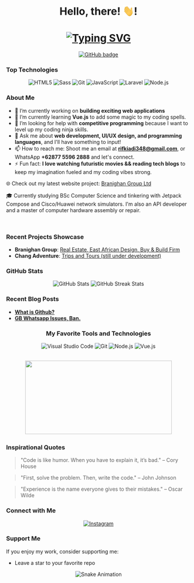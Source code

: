 <h1 align="center">Hello, there! <img src="https://raw.githubusercontent.com/ABSphreak/ABSphreak/master/gifs/Hi.gif" width="30px" height="32px" style="margin-bottom: -5px;"/>!</h1>

<h1 align="center">
  <a href="https://git.io/typing-svg">
    <img src="https://readme-typing-svg.herokuapp.com?font=Fira+Code&pause=1000&width=435&lines=I'm+Rifki+GG!...;A+Software+Developer+...;and+Web+Designer...;Enhance+your+coding+experience+!🖤&center=true&size=20" alt="Typing SVG" />
  </a>
</h1>

<p align="center">
  <a href="https://github.com/rifkigg?tab=followers">
    <img src="https://img.shields.io/github/followers/rifkigg?label=Followers&logo=GitHub&style=for-the-badge&hide_border=true" alt="GitHub badge"/>
  </a>
</p>

 ### Top Technologies
<div align="center" style="max-width: 500px; margin: 0 auto;">
  <p>
    <img src="https://img.shields.io/badge/html5-%23E34F26.svg?style=for-the-badge&logo=html5&logoColor=white" alt="HTML5"/>
    <img src="https://img.shields.io/badge/sass-%23CC6699.svg?style=for-the-badge&logo=sass&logoColor=white" alt="Sass"/>
     <img src="https://img.shields.io/badge/git-%23F05033.svg?style=for-the-badge&logo=git&logoColor=white" alt="Git"/>
    <img src="https://img.shields.io/badge/javascript-%23323330.svg?style=for-the-badge&logo=javascript&logoColor=%23F7DF1E" alt="JavaScript"/>
    <img src="https://img.shields.io/badge/Laravel-tomato?style=for-the-badge&logo=laravel&logoColor=white" alt="Laravel"/>
    <img src="https://img.shields.io/badge/node.js-%23339933.svg?style=for-the-badge&logo=node.js&logoColor=white" alt="Node.js"/>
  </p>
</div>

### About Me
- 🔭 I’m currently working on **building exciting web applications**
- 🌱 I’m currently learning **Vue.js** to add some magic to my coding spells.
- 🤔 I’m looking for help with **competitive programming** because I want to level up my coding ninja skills.
- 💬 Ask me about **web development, UI/UX design, and programming languages**, and I'll have something to input!
- 📫 How to reach me: Shoot me an email at **[rifkiadi348@gmail.com](mailto:rifkiadi348@gmail.com)**, or WhatsApp **+62877 5596 2888** and let's connect.
- ⚡ Fun fact: **I love watching futuristic movies && reading tech blogs** to keep my imagination fueled and my coding vibes strong.

🌐 Check out my latest website project: [Branighan Group Ltd](https://branighangroup.com)

🎓 Currently studying BSc Computer Science and tinkering with Jetpack Compose and Cisco/Huawei network simulators. I'm also an API developer and a master of computer hardware assembly or repair.

<div id="header" align="center">
  <img src="https://komarev.com/ghpvc/?username=rifkigg&style=for-the-badge&color=blue" alt=""/>
</div>

### Recent Projects Showcase
- **Branighan Group**: [Real Estate, East African Design, Buy & Build Firm](https://branighangroup.com)
- **Chang Adventure**: [Trips and Tours (still under development) ](https://changadventure.co.ke)

### GitHub Stats
<p align="center">
  <img src="https://github-readme-stats.vercel.app/api?username=rifkigg&show_icons=true&theme=radical" alt="GitHub Stats"/>
  <img src="https://github-readme-streak-stats.herokuapp.com/?user=rifkigg&theme=radical" alt="GitHub Streak Stats"/>
</p>



### Recent Blog Posts
- **[What is Github?](https://thinkwemake.com/blog/full-article/level-up-your-coding-journey:-why-github-is-essential-for-beginners-and-how-to-get-started)**
- **[GB Whatsapp Issues, Ban.](https://thinkwemake.com/blog/full-article/unpacking-whatsapp-gb:-issues,-privacy-concerns,-and-transitioning-to-official-messenger)**


<div align="center" style="max-width: 500px; margin: 0 auto;">

### My Favorite Tools and Technologies
 <img width="90" height="30" src="https://img.shields.io/badge/Visual%20Studio%20Code-0078d7?style=flat-square&logo=visual-studio-code&logoColor=white" alt="Visual Studio Code"/>
 <img width="90" height="30" src="https://img.shields.io/badge/Git-F05032?style=flat-square&logo=git&logoColor=white" alt="Git"/>
 <img width="90" height="30" src="https://img.shields.io/badge/Node.js-339933?style=flat-square&logo=node-dot-js&logoColor=white" alt="Node.js"/>
 <img width="90" height="30" src="https://img.shields.io/badge/Vue.js-4FC08D?style=flat-square&logo=vue-dot-js&logoColor=white" alt="Vue.js"/>
  </div>
  <br />
<p align="center">
  <img width="400" height="200" src="https://github-readme-stats.vercel.app/api/top-langs/?username=rifkigg&size_weight=0.0005&count_weight=0.3&layout=compact&theme=radical">
</p>

### Inspirational Quotes
> "Code is like humor. When you have to explain it, it’s bad." – Cory House

> "First, solve the problem. Then, write the code." – John Johnson

> "Experience is the name everyone gives to their mistakes." – Oscar Wilde

### Connect with Me
<p align="center">
  <a href="https://www.instagram.com/mrifkii.as/" target="_blank"><img alt="Instagram" src="https://img.shields.io/badge/Instagram-%23E4405F.svg?&style=for-the-badge&logo=Instagram&logoColor=white"/></a>
</p>

### Support Me
If you enjoy my work, consider supporting me:
- Leave a star to your favorite repo







<p align="center">
  <img src="https://raw.githubusercontent.com/GodyRacks/GodyRacks/main/github-snake.svg" alt="Snake Animation" style="pointer-events: none;"/>
</p>





